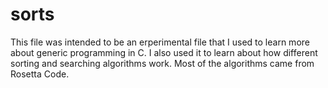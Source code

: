 # sorts
This file was intended to be an erperimental
file that I used to learn more about 
generic programming in C.  I also used
it to learn about how different sorting
and searching algorithms work.  Most 
of the algorithms came from Rosetta Code.
